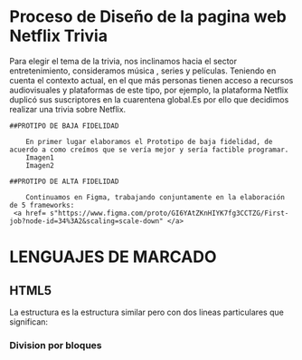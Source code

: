  # Proceso de Diseño de la pagina web Netflix Trivia

   Para elegir el tema de la trivia, nos inclinamos hacia el sector entretenimiento, consideramos música , series y películas.
   Teniendo en cuenta el contexto actual, en el que más personas tienen acceso a recursos audiovisuales y plataformas de este tipo, por ejemplo, la plataforma Netflix duplicó sus suscriptores en la cuarentena global.Es por ello que decidimos realizar una trivia sobre Netflix.

    ##PROTIPO DE BAJA FIDELIDAD
        
        En primer lugar elaboramos el Prototipo de baja fidelidad, de acuerdo a como creímos que se vería mejor y sería factible programar.
        Imagen1
        Imagen2

    ##PROTIPO DE ALTA FIDELIDAD

        Continuamos en Figma, trabajando conjuntamente en la elaboración de 5 frameworks:
     <a href= s"https://www.figma.com/proto/GI6YAtZKnHIYK7fg3CCTZG/First-job?node-id=34%3A2&scaling=scale-down" </a>

# LENGUAJES DE MARCADO
## HTML5
La estructura es la estructura similar pero con dos lineas particulares que significan:
<!DOCTYPE html> <!--Etiqueta no tiene inicio o cierre-->
<html lang="es"><!--Etiqueta de apertura, lang="es" (es un atributo)=> significa lenguaje español-->
  <head><!--contiene informacion general como <meta>;<Title>;<link> en este proyecto tiene:-->
  <meta charset="UTF-8">
    <meta name="viewport" content="width=device-width, initial-scale=1.0">
    <title>Netflix Trivia</title>
    <link rel="stylesheet" href="Trivia.css"><!--  rel= Crea un hipervínculo ; href= atributo de vincular a css en este caso-->

### Division por bloques
 <body><!--contiene el documento en si-->
    <div id= > <!--<div> etiqueta y define una división en este programa divide la pantalla de bienvienda a pantalla de elegir categorias tambien divide la pantalla de preguntas de series y peliculas -->
<id="screen1">  <!--atributo especifica una identificación única en este caso "screeen1"  es la identificacion para la pantalla de bienvenida.

### Alineacion de textos
En varias lineas usamos <br> etiqueta para ingresar saltos de línea.

### Formulario

<form> usamos esta etiqueta para crear formularios, cada <form> tiene un <id> en nuestro caso hay 6 con sus respectivos <id>. Dentro de <form> hay <input type="radio" id="answer1" name="grupoA" value="incorrecto>
<input type = "radio"> : <input>etiqueta especifica un campo de entrada donde el usuario puede ingresar datos de varios tipos en nuestro caso un <input type = "radio"> Define un botón en el que se puede hacer clic.
Por ejemplo:

<input type="radio"> Maria Pedrasa

<input type="radio">Ester Esposito

<input type="radio"> Danna Paola


# JAVASCRIPT
Declaramos variables y ocultamos screens 2 al 5, con style.display

Usamos function:

function play(){}
function series(){}
function peliculas(){}
function score(){}


# CSS
Usamos html,body{
    background-color: black;
    height:100%;
    margin: 0;
    display: flex;
    flex-direction: column;
}
